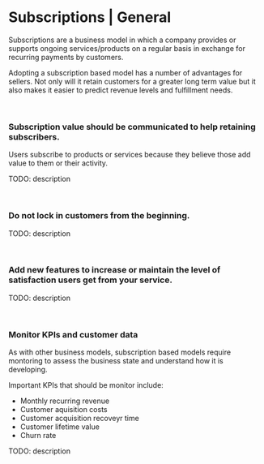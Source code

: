 # Subscriptions | General

Subscriptions are a business model in which a company provides or supports ongoing services/products on a regular basis in exchange for recurring payments by customers.

Adopting a subscription based model has a number of advantages for sellers. Not only will it retain customers for a greater long term value but it also makes
it easier to predict revenue levels and fulfillment needs.

<br>


### Subscription value should be communicated to help retaining subscribers.

Users subscribe to products or services because they believe those add value to them or their activity. 

TODO: description

<br>


### Do not lock in customers from the beginning.

TODO: description

<br>


### Add new features to increase or maintain the level of satisfaction users get from your service.

TODO: description

<br>


### Monitor KPIs and customer data

As with other business models, subscription based models require montoring to assess the business state and understand how it is developing.

Important KPIs that should be monitor include:
- Monthly recurring revenue
- Customer aquisition costs
- Customer acquisition recoveyr time
- Customer lifetime value
- Churn rate

TODO: description

<br>



